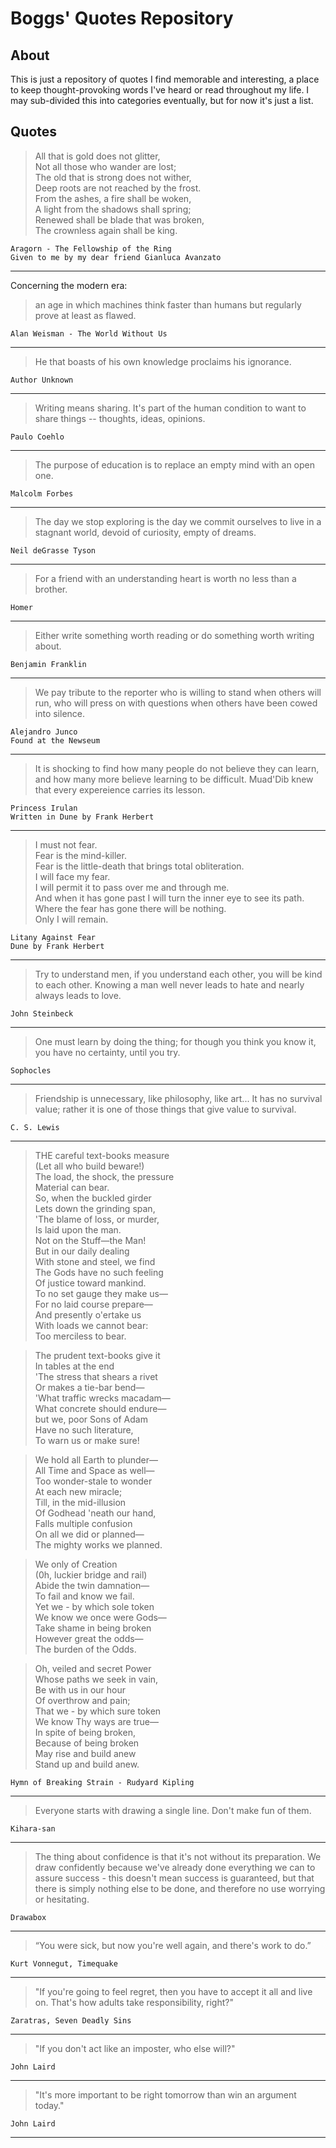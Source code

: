 # Boggs' Quotes Repository
## About
This is just a repository of quotes I find memorable and interesting, a place to keep thought-provoking words I've heard or read throughout my life. I may sub-divided this into categories eventually, but for now it's just a list.

## Quotes

> All that is gold does not glitter,  
> Not all those who wander are lost;  
> The old that is strong does not wither,  
> Deep roots are not reached by the frost.  
> From the ashes, a fire shall be woken,  
> A light from the shadows shall spring;  
> Renewed shall be blade that was broken,  
> The crownless again shall be king.  
    
    Aragorn - The Fellowship of the Ring
    Given to me by my dear friend Gianluca Avanzato

---

Concerning the modern era:  

> an age in which machines think faster than humans but regularly prove at least as flawed.  
    
    Alan Weisman - The World Without Us

---

> He that boasts of his own knowledge proclaims his ignorance.  
    
    Author Unknown
    
---

> Writing means sharing. It's part of the human condition to want to share things -- thoughts, ideas, opinions.  
    
    Paulo Coehlo
    
---

> The purpose of education is to replace an empty mind with an open one.
    
    Malcolm Forbes
    
---

> The day we stop exploring is the day we commit ourselves to live in a stagnant world, devoid of curiosity, empty of dreams.
    
    Neil deGrasse Tyson
    
---

> For a friend with an understanding heart is worth no less than a brother.
    
    Homer

---

> Either write something worth reading or do something worth writing about.
    
    Benjamin Franklin
    
---

> We pay tribute to the reporter who is willing to stand when others will run, who will press on with questions when others have been cowed into silence.

    Alejandro Junco
    Found at the Newseum

---

> It is shocking to find how many people do not believe they can learn, and how many more believe learning to be difficult. Muad'Dib knew that every expereience carries its lesson.

    Princess Irulan
    Written in Dune by Frank Herbert

---

> I must not fear.  
> Fear is the mind-killer.  
> Fear is the little-death that brings total obliteration.  
> I will face my fear.  
> I will permit it to pass over me and through me.  
> And when it has gone past I will turn the inner eye to see its path.  
> Where the fear has gone there will be nothing.  
> Only I will remain.   

    Litany Against Fear
    Dune by Frank Herbert

---

> Try to understand men, if you understand each other, you will be kind to each other. Knowing a man well never leads to hate and nearly always leads to love. 

    John Steinbeck

---

> One must learn by doing the thing; for though you think you know it, you have no certainty, until you try.

    Sophocles

---

> Friendship is unnecessary, like philosophy, like art... It has no survival value; rather it is one of those things that give value to survival. 

    C. S. Lewis

---

> THE careful text-books measure  
> (Let all who build beware!)   
> The load, the shock, the pressure  
> Material can bear.   
> So, when the buckled girder  
> Lets down the grinding span,   
> 'The blame of loss, or murder,   
> Is laid upon the man.   
> Not on the Stuff—the Man!  
> But in our daily dealing   
> With stone and steel, we find  
> The Gods have no such feeling  
> Of justice toward mankind.   
> To no set gauge they make us—   
> For no laid course prepare—  
> And presently o'ertake us  
> With loads we cannot bear:   
> Too merciless to bear.  

> The prudent text-books give it   
> In tables at the end  
> 'The stress that shears a rivet  
> Or makes a tie-bar bend—  
> 'What traffic wrecks macadam—  
> What concrete should endure—  
> but we, poor Sons of Adam  
> Have no such literature,  
> To warn us or make sure!  

> We hold all Earth to plunder—  
> All Time and Space as well—  
> Too wonder-stale to wonder  
> At each new miracle;  
> Till, in the mid-illusion  
> Of Godhead 'neath our hand,  
> Falls multiple confusion  
> On all we did or planned—  
> The mighty works we planned.  

> We only of Creation  
> (0h, luckier bridge and rail)  
> Abide the twin damnation—   
> To fail and know we fail.  
> Yet we - by which sole token  
> We know we once were Gods—  
> Take shame in being broken  
> However great the odds—  
> The burden of the Odds. 

> Oh, veiled and secret Power  
> Whose paths we seek in vain,  
> Be with us in our hour  
> Of overthrow and pain;  
> That we - by which sure token  
> We know Thy ways are true—  
> In spite of being broken,  
> Because of being broken  
> May rise and build anew  
> Stand up and build anew.  

    Hymn of Breaking Strain - Rudyard Kipling

---

> Everyone starts with drawing a single line. Don't make fun of them. 

    Kihara-san

---

> The thing about confidence is that it's not without its preparation. We draw confidently because we've already done everything we can to assure success - this doesn't mean success is guaranteed, but that there is simply nothing else to be done, and therefore no use worrying or hesitating.

    Drawabox
    
---

> “You were sick, but now you're well again, and there's work to do.” 

    Kurt Vonnegut, Timequake

---

> "If you're going to feel regret, then you have to accept it all and live on. That's how adults take responsibility, right?"
    
    Zaratras, Seven Deadly Sins
    
---

> "If you don't act like an imposter, who else will?"

    John Laird

---

> "It's more important to be right tomorrow than win an argument today."
    
    John Laird

---
